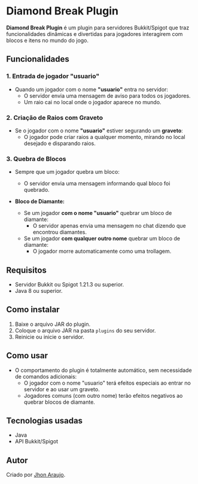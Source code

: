 # Diamond Break Plugin

**Diamond Break Plugin** é um plugin para servidores Bukkit/Spigot que traz funcionalidades dinâmicas e divertidas para jogadores interagirem com blocos e itens no mundo do jogo.

## Funcionalidades

### 1. **Entrada de jogador "usuario"**
- Quando um jogador com o nome **"usuario"** entra no servidor:
  - O servidor envia uma mensagem de aviso para todos os jogadores.
  - Um raio cai no local onde o jogador aparece no mundo.

### 2. **Criação de Raios com Graveto**
- Se o jogador com o nome **"usuario"** estiver segurando um **graveto**:
  - O jogador pode criar raios a qualquer momento, mirando no local desejado e disparando raios.

### 3. **Quebra de Blocos**
- Sempre que um jogador quebra um bloco:
  - O servidor envia uma mensagem informando qual bloco foi quebrado.
  
- **Bloco de Diamante:**
  - Se um jogador **com o nome "usuario"** quebrar um bloco de diamante:
    - O servidor apenas envia uma mensagem no chat dizendo que encontrou diamantes.
  - Se um jogador **com qualquer outro nome** quebrar um bloco de diamante:
    - O jogador morre automaticamente como uma trollagem.

## Requisitos
- Servidor Bukkit ou Spigot 1.21.3 ou superior.
- Java 8 ou superior.

## Como instalar
1. Baixe o arquivo JAR do plugin.
2. Coloque o arquivo JAR na pasta `plugins` do seu servidor.
3. Reinicie ou inicie o servidor.

## Como usar
- O comportamento do plugin é totalmente automático, sem necessidade de comandos adicionais:
  - O jogador com o nome "usuario" terá efeitos especiais ao entrar no servidor e ao usar um graveto.
  - Jogadores comuns (com outro nome) terão efeitos negativos ao quebrar blocos de diamante.

## Tecnologias usadas
- Java
- API Bukkit/Spigot

## Autor
Criado por [Jhon Araujo](https://github.com/Jhonatan894).
